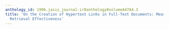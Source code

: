 ```yaml
---
anthology_id: 1996.jasis_journal-ir0anthology0volumeA47A4.3
title: 'On the Creation of Hypertext Links in Full-Text Documents: Measurement of
  Retrieval Effectiveness'
---
```

